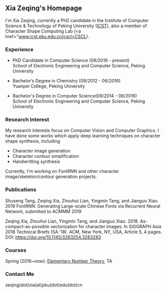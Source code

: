 ## Xia Zeqing's Homepage

I'm Xia Zeqing, currently a PhD candidate in the Institute of Computer Science & Technology of Peking University (<a href="www.icst.pku.edu.cn">ICST</a>), also a member of Character Shape Computing Lab (<a href="www.icst.pku.edu.cn/cscl>CSCL</a>).

### Experience

* PhD Candidate in Computer Science (09/2016 - present) <br/>
School of Electronic Engineering and Computer Science, Peking University

* Bachelor’s Degree in Chemistry (09/2012 - 06/2016) <br/>
Yuanpei College, Peking University

* Bachelor's Degree in Computer Science(09/2014 - 06/2016) <br/>
School of Electronic Engineering and Computer Science, Peking University

### Research Interest
My research interests focus on Computer Vision and Computer Graphics.
I have done some works which apply deep learning techniques on character shape synthesis, including
* Character image generation
* Character contour simplification
* Handwritting synthesis

Currently, I'm working on FontRNN and other character image/skeleton/contour generation projects.

### Publications

Shuseng Tang, Zeqing Xia, Zhouhui Lian, Yingmin Tang, and Jianguo Xiao. 2019 FontRNN: Generating Large-scale Chinese Fonts via Recurrent Neural Network, submitted to ACMMM 2019

Zeqing Xia, Zhouhui Lian, Yingmin Tang, and Jianguo Xiao. 2018. As-compact-as-possible vectorization for character images. In SIGGRAPH Asia 2018 Technical Briefs (SA '18). ACM, New York, NY, USA, Article 5, 4 pages. DOI: https://doi.org/10.1145/3283254.3283283

### Courses

Spring (2016~now): <a href="http://www.icst.pku.edu.cn/zlian/course/ENT/index.htm">Elementary Number Theory</a>, TA

### Contact Me

zeqing(dot)xia(at)pku(dot)edu(dot)cn
